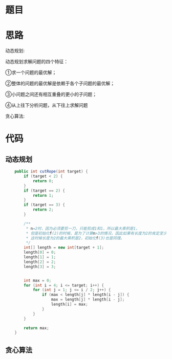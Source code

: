 # 题目





# 思路

动态规划:

动态规划求解问题的四个特征：

 ①求一个问题的最优解；

 ②整体的问题的最优解是依赖于各个子问题的最优解；

 ③小问题之间还有相互重叠的更小的子问题；

 ④从上往下分析问题，从下往上求解问题



贪心算法:





# 代码

## 动态规划

```java
    public int cutRope(int target) {
        if (target < 2) {
            return 0;
        }
        if (target == 2) {
            return 1;
        }
        if (target == 3) {
            return 2;
        }

        /**
         * n=2时，因为必须要剪一刀，只能剪成1和1，所以最大乘积是1，
         * 但是初始化f(2)的时候，是为了计算n>3的情况，因此如果有长度为2的肯定至少剪了一刀，
         * 这时候长度为2的最大乘积是2，初始化f(3)也是同理。
         */
        int[] length = new int[target + 1];
        length[0] = 0;
        length[1] = 1;
        length[2] = 2;
        length[3] = 3;


        int max = 0;
        for (int i = 4; i <= target; i++) {
            for (int j = 1; j <= i / 2; j++) {
                if (max < length[j] * length[i - j]) {
                    max = length[j] * length[i - j];
                    length[i] = max;
                }
            }
        }

        return max;
    }

```







## 贪心算法